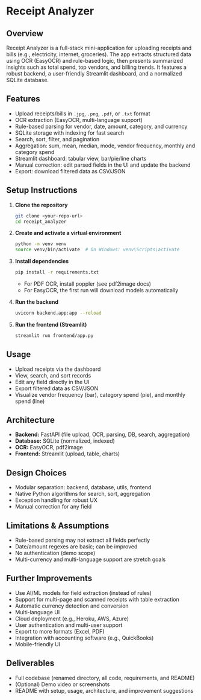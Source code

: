 # Receipt Analyzer

## Overview
Receipt Analyzer is a full-stack mini-application for uploading receipts and bills (e.g., electricity, internet, groceries). The app extracts structured data using OCR (EasyOCR) and rule-based logic, then presents summarized insights such as total spend, top vendors, and billing trends. It features a robust backend, a user-friendly Streamlit dashboard, and a normalized SQLite database.

## Features
- Upload receipts/bills in `.jpg`, `.png`, `.pdf`, or `.txt` format
- OCR extraction (EasyOCR, multi-language support)
- Rule-based parsing for vendor, date, amount, category, and currency
- SQLite storage with indexing for fast search
- Search, sort, filter, and pagination
- Aggregation: sum, mean, median, mode, vendor frequency, monthly and category spend
- Streamlit dashboard: tabular view, bar/pie/line charts
- Manual correction: edit parsed fields in the UI and update the backend
- Export: download filtered data as CSV/JSON

## Setup Instructions

1. **Clone the repository**
   ```bash
   git clone <your-repo-url>
   cd receipt_analyzer
   ```

2. **Create and activate a virtual environment**
   ```bash
   python -m venv venv
   source venv/bin/activate  # On Windows: venv\Scripts\activate
   ```

3. **Install dependencies**
   ```bash
   pip install -r requirements.txt
   ```
   - For PDF OCR, install poppler (see pdf2image docs)
   - For EasyOCR, the first run will download models automatically

4. **Run the backend**
   ```bash
   uvicorn backend.app:app --reload
   ```

5. **Run the frontend (Streamlit)**
   ```bash
   streamlit run frontend/app.py
   ```

## Usage

- Upload receipts via the dashboard
- View, search, and sort records
- Edit any field directly in the UI
- Export filtered data as CSV/JSON
- Visualize vendor frequency (bar), category spend (pie), and monthly spend (line)

## Architecture

- **Backend:** FastAPI (file upload, OCR, parsing, DB, search, aggregation)
- **Database:** SQLite (normalized, indexed)
- **OCR:** EasyOCR, pdf2image
- **Frontend:** Streamlit (upload, table, charts)

## Design Choices

- Modular separation: backend, database, utils, frontend
- Native Python algorithms for search, sort, aggregation
- Exception handling for robust UX
- Manual correction for any field

## Limitations & Assumptions

- Rule-based parsing may not extract all fields perfectly
- Date/amount regexes are basic; can be improved
- No authentication (demo scope)
- Multi-currency and multi-language support are stretch goals

## Further Improvements

- Use AI/ML models for field extraction (instead of rules)
- Support for multi-page and scanned receipts with table extraction
- Automatic currency detection and conversion
- Multi-language UI
- Cloud deployment (e.g., Heroku, AWS, Azure)
- User authentication and multi-user support
- Export to more formats (Excel, PDF)
- Integration with accounting software (e.g., QuickBooks)
- Mobile-friendly UI

## Deliverables

- Full codebase (renamed directory, all code, requirements, and README)
- (Optional) Demo video or screenshots
- README with setup, usage, architecture, and improvement suggestions 
